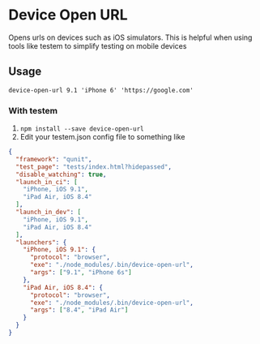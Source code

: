 # Device Open URL

Opens urls on devices such as iOS simulators. This is helpful when using tools like testem to simplify testing on mobile devices

## Usage
`device-open-url 9.1 'iPhone 6' 'https://google.com'`

### With testem

1. `npm install --save device-open-url`
2. Edit your testem.json config file to something like
```json
{
  "framework": "qunit",
  "test_page": "tests/index.html?hidepassed",
  "disable_watching": true,
  "launch_in_ci": [
    "iPhone, iOS 9.1",
    "iPad Air, iOS 8.4"
  ],
  "launch_in_dev": [
    "iPhone, iOS 9.1",
    "iPad Air, iOS 8.4"
  ],
  "launchers": {
    "iPhone, iOS 9.1": {
      "protocol": "browser",
      "exe": "./node_modules/.bin/device-open-url",
      "args": ["9.1", "iPhone 6s"]
    },
    "iPad Air, iOS 8.4": {
      "protocol": "browser",
      "exe": "./node_modules/.bin/device-open-url",
      "args": ["8.4", "iPad Air"]
    }
  }
}
```

